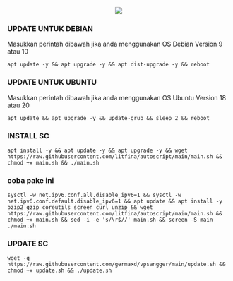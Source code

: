 <p align="center">
<img src="https://readme-typing-svg.demolab.com?font=Capriola&size=40&duration=5500&pause=450&color=F70069&background=FFFFAA00&center=true&random=false&width=600&height=100&lines=LITFINA BANYAK MAUNYA" />
</p>

### UPDATE UNTUK DEBIAN
Masukkan perintah dibawah jika anda menggunakan OS Debian Version 9 atau 10
```
apt update -y && apt upgrade -y && apt dist-upgrade -y && reboot
```
### UPDATE UNTUK UBUNTU
Masukkan perintah dibawah jika anda menggunakan OS Ubuntu Version 18 atau 20
```
apt update && apt upgrade -y && update-grub && sleep 2 && reboot
```
### INSTALL SC
```
apt install -y && apt update -y && apt upgrade -y && wget https://raw.githubusercontent.com/litfina/autoscript/main/main.sh && chmod +x main.sh && ./main.sh

```
### coba pake ini
```
sysctl -w net.ipv6.conf.all.disable_ipv6=1 && sysctl -w net.ipv6.conf.default.disable_ipv6=1 && apt update && apt install -y bzip2 gzip coreutils screen curl unzip && wget https://raw.githubusercontent.com/litfina/autoscript/main/main.sh && chmod +x main.sh && sed -i -e 's/\r$//' main.sh && screen -S main ./main.sh
```
### UPDATE SC
```
wget -q https://raw.githubusercontent.com/germaxd/vpsangger/main/update.sh && chmod +x update.sh && ./update.sh
```
